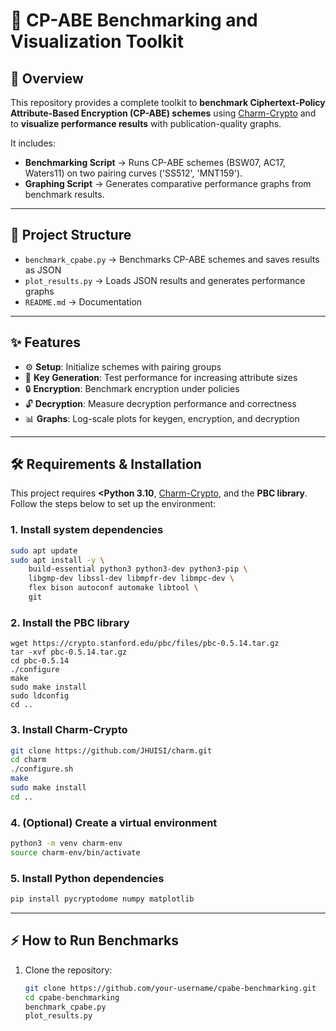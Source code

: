 # **🚀 CP-ABE Benchmarking and Visualization Toolkit**

## **🔑 Overview**
This repository provides a complete toolkit to **benchmark Ciphertext-Policy Attribute-Based Encryption (CP-ABE) schemes** using [Charm-Crypto](https://github.com/JHUISI/charm) and to **visualize performance results** with publication-quality graphs.  

It includes:
- **Benchmarking Script** → Runs CP-ABE schemes (BSW07, AC17, Waters11) on two pairing curves ('SS512', 'MNT159').  
- **Graphing Script** → Generates comparative performance graphs from benchmark results.  

---

## **📂 Project Structure**
- `benchmark_cpabe.py` → Benchmarks CP-ABE schemes and saves results as JSON  
- `plot_results.py` → Loads JSON results and generates performance graphs  
- `README.md` → Documentation  

---

## **✨ Features**
- ⚙️ **Setup**: Initialize schemes with pairing groups  
- 🔑 **Key Generation**: Test performance for increasing attribute sizes  
- 🔒 **Encryption**: Benchmark encryption under policies  
- 🔓 **Decryption**: Measure decryption performance and correctness  
- 📊 **Graphs**: Log-scale plots for keygen, encryption, and decryption  

---
## **🛠 Requirements & Installation**

This project requires **<Python 3.10**, [Charm-Crypto](https://github.com/JHUISI/charm), and the **PBC library**.  
Follow the steps below to set up the environment:

### 1. Install system dependencies
```bash
sudo apt update
sudo apt install -y \
    build-essential python3 python3-dev python3-pip \
    libgmp-dev libssl-dev libmpfr-dev libmpc-dev \
    flex bison autoconf automake libtool \
    git
```
### 2. Install the PBC library
```
wget https://crypto.stanford.edu/pbc/files/pbc-0.5.14.tar.gz
tar -xvf pbc-0.5.14.tar.gz
cd pbc-0.5.14
./configure
make
sudo make install
sudo ldconfig
cd ..
```
### 3. Install Charm-Crypto
```bash
git clone https://github.com/JHUISI/charm.git
cd charm
./configure.sh
make
sudo make install
cd ..
```
### 4. (Optional) Create a virtual environment
```bash
python3 -m venv charm-env
source charm-env/bin/activate
```
### 5. Install Python dependencies
```bash
pip install pycryptodome numpy matplotlib
```
---

## **⚡ How to Run Benchmarks**
1. Clone the repository:
   ```bash
   git clone https://github.com/your-username/cpabe-benchmarking.git
   cd cpabe-benchmarking
   benchmark_cpabe.py
   plot_results.py 
